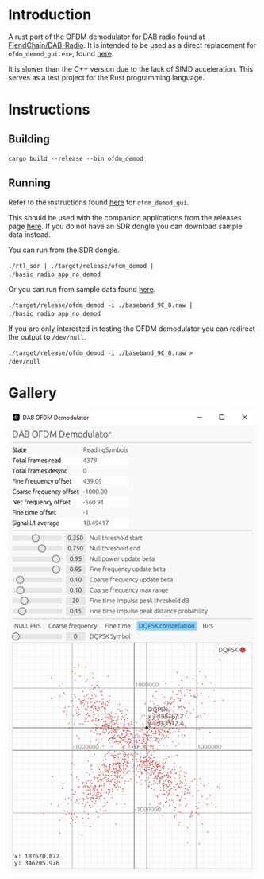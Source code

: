 # Introduction
A rust port of the OFDM demodulator for DAB radio found at [FiendChain/DAB-Radio](https://github.com/FiendChain/DAB-Radio). It is intended to be used as a direct replacement for <code>ofdm_demod_gui.exe</code>, found [here](https://github.com/FiendChain/DAB-Radio/tree/master/src/examples).

It is slower than the C++ version due to the lack of SIMD acceleration. This serves as a test project for the Rust programming language.

# Instructions
## Building
<code>cargo build --release --bin ofdm_demod</code>

## Running
Refer to the instructions found [here](https://github.com/FiendChain/DAB-Radio/tree/master/src/examples) for <code>ofdm_demod_gui</code>. 

This should be used with the companion applications from the releases page [here](https://github.com/FiendChain/DAB-Radio/releases). If you do not have an SDR dongle you can download sample data instead.

You can run from the SDR dongle.

<code>./rtl_sdr | ./target/release/ofdm_demod | ./basic_radio_app_no_demod</code>

Or you can run from sample data found [here](https://github.com/FiendChain/DAB-Radio/releases/tag/raw-iq-data).

<code>./target/release/ofdm_demod -i ./baseband_9C_0.raw | ./basic_radio_app_no_demod</code>

If you are only interested in testing the OFDM demodulator you can redirect the output to <code>/dev/null</code>.

<code>./target/release/ofdm_demod -i ./baseband_9C_0.raw > /dev/null</code>
# Gallery
![Screenshot](/docs/screenshot_ofdm_demod.png)